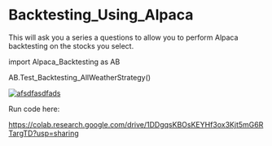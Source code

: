 # Backtesting_Using_Alpaca
This will ask you a series a questions to allow you to perform Alpaca backtesting on the stocks you select. 


import Alpaca_Backtesting as AB

AB.Test_Backtesting_AllWeatherStrategy()


<a href="https://ibb.co/SmNg1rd"><img src="https://i.ibb.co/yk0CMSY/afsdfasdfads.png" alt="afsdfasdfads" border="0"></a>


Run code here:

https://colab.research.google.com/drive/1DDgqsKBOsKEYHf3ox3Kjt5mG6RTargTD?usp=sharing
